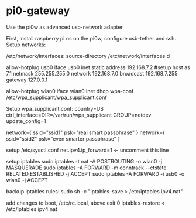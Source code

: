 # pi0-gateway
Use the pi0w as advanced usb-network adapter

First, install raspberry pi os on the pi0w, configure usb-tether and ssh. 
Setup networks: 

/etc/network/interfaces:
source-directory /etc/network/interfaces.d

allow-hotplug usb0
iface usb0 inet static
        address 192.168.7.2 #setup host as 7.1
        netmask 255.255.255.0
        network 192.168.7.0
        broadcast 192.168.7.255
        gateway 127.0.0.1

allow-hotplug wlan0
iface wlan0 inet dhcp
        wpa-conf /etc/wpa_supplicant/wpa_supplicant.conf


Setup wpa_supplicant.conf:
country=US
ctrl_interface=DIR=/var/run/wpa_supplicant GROUP=netdev
update_config=1

network={
    ssid="ssid1"
    psk="real smart passphrase"
}
network={
    ssid="ssid2"
    psk="even smarter passphrase"
}


setup /etc/sysctl.conf
net.ipv4.ip_forward=1 <- uncomment this line

setup iptables
sudo iptables -t nat -A POSTROUTING -o wlan0 -j MASQUERADE
sudo iptables -A FORWARD -m conntrack --ctstate RELATED,ESTABLISHED -j ACCEPT
sudo iptables -A FORWARD -i usb0 -o wlan0 -j ACCEPT

backup iptables rules:
sudo sh -c "iptables-save > /etc/iptables.ipv4.nat"

add changes to boot, /etc/rc.local, above exit 0
iptables-restore < /etc/iptables.ipv4.nat
